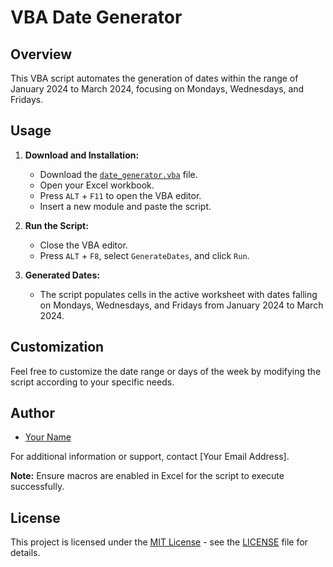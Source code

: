 # VBA Date Generator

## Overview

This VBA script automates the generation of dates within the range of January 2024 to March 2024, focusing on Mondays, Wednesdays, and Fridays.

## Usage

1. **Download and Installation:**
   - Download the [`date_generator.vba`](link-to-your-file) file.
   - Open your Excel workbook.
   - Press `ALT` + `F11` to open the VBA editor.
   - Insert a new module and paste the script.

2. **Run the Script:**
   - Close the VBA editor.
   - Press `ALT` + `F8`, select `GenerateDates`, and click `Run`.

3. **Generated Dates:**
   - The script populates cells in the active worksheet with dates falling on Mondays, Wednesdays, and Fridays from January 2024 to March 2024.

## Customization

Feel free to customize the date range or days of the week by modifying the script according to your specific needs.

## Author

- [Your Name](link-to-your-profile)

For additional information or support, contact [Your Email Address].

**Note:** Ensure macros are enabled in Excel for the script to execute successfully.

## License

This project is licensed under the [MIT License](LICENSE) - see the [LICENSE](LICENSE) file for details.